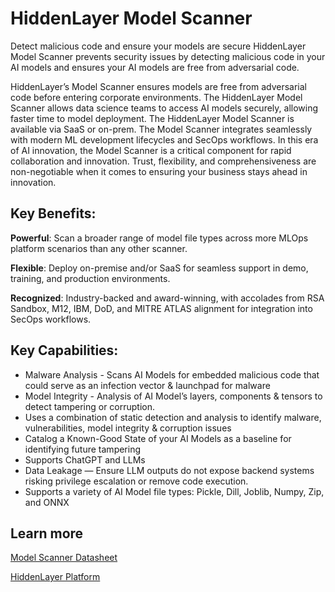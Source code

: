 # HiddenLayer Model Scanner

Detect malicious code and ensure your models are secure
HiddenLayer Model Scanner prevents security issues by detecting malicious code in your AI models and ensures your AI models are free from adversarial code.

HiddenLayer’s Model Scanner ensures models are free from adversarial code before entering corporate environments. The HiddenLayer Model Scanner allows data science teams to access AI models securely, allowing faster time to model deployment. The HiddenLayer Model Scanner is available via SaaS or on-prem. The Model Scanner integrates seamlessly with modern ML development lifecycles and SecOps workflows. In this era of AI innovation, the Model Scanner is a critical component for rapid collaboration and innovation. Trust, flexibility, and comprehensiveness are non-negotiable when it comes to ensuring your business stays ahead in innovation.

## Key Benefits:

**Powerful**: Scan a broader range of model file types across more MLOps platform scenarios than any other scanner.

**Flexible**: Deploy on-premise and/or SaaS for seamless support in demo, training, and production environments.

**Recognized**: Industry-backed and award-winning, with accolades from RSA Sandbox, M12, IBM, DoD, and MITRE ATLAS alignment for integration into SecOps workflows.

## Key Capabilities:

* Malware Analysis - Scans AI Models for embedded malicious code that could serve as an infection vector & launchpad for malware
* Model Integrity - Analysis of AI Model’s layers, components & tensors to detect tampering or corruption.
* Uses a combination of static detection and analysis to identify malware, vulnerabilities, model integrity & corruption issues
* Catalog a Known-Good State of your AI Models as a baseline for identifying future tampering
* Supports ChatGPT and LLMs
* Data Leakage — Ensure LLM outputs do not expose backend systems risking privilege escalation or remove code execution.
* Supports a variety of AI Model file types: Pickle, Dill, Joblib, Numpy, Zip, and ONNX

## Learn more
[Model Scanner Datasheet](https://query.prod.cms.rt.microsoft.com/cms/api/am/binary/RW1ph9x)

[HiddenLayer Platform](https://hiddenlayer.com/platform)
